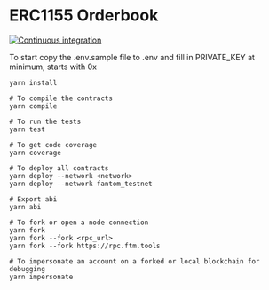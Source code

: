 # ERC1155 Orderbook

[![Continuous integration](https://github.com/0xSamwitch/hardhat-starter-contracts-ethers/actions/workflows/main.yml/badge.svg)](https://github.com/0xSamWitch/hardhat-starter-contracts-ethers/actions/workflows/main.yml)

To start copy the .env.sample file to .env and fill in PRIVATE_KEY at minimum, starts with 0x

```shell
yarn install

# To compile the contracts
yarn compile

# To run the tests
yarn test

# To get code coverage
yarn coverage

# To deploy all contracts
yarn deploy --network <network>
yarn deploy --network fantom_testnet

# Export abi
yarn abi

# To fork or open a node connection
yarn fork
yarn fork --fork <rpc_url>
yarn fork --fork https://rpc.ftm.tools

# To impersonate an account on a forked or local blockchain for debugging
yarn impersonate
```
